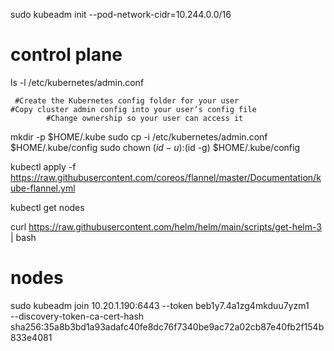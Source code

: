 sudo kubeadm init --pod-network-cidr=10.244.0.0/16   

# control plane
ls -l /etc/kubernetes/admin.conf

     #Create the Kubernetes config folder for your user
	#Copy cluster admin config into your user’s config file
            #Change ownership so your user can access it
mkdir -p $HOME/.kube
sudo cp -i /etc/kubernetes/admin.conf $HOME/.kube/config
sudo chown $(id -u):$(id -g) $HOME/.kube/config

kubectl apply -f https://raw.githubusercontent.com/coreos/flannel/master/Documentation/kube-flannel.yml

kubectl get nodes


curl https://raw.githubusercontent.com/helm/helm/main/scripts/get-helm-3 | bash



# nodes
sudo kubeadm join 10.20.1.190:6443 --token beb1y7.4a1zg4mkduu7yzm1 \
        --discovery-token-ca-cert-hash sha256:35a8b3bd1a93adafc40fe8dc76f7340be9ac72a02cb87e40fb2f154b833e4081
